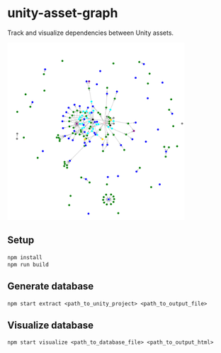 unity-asset-graph
==================

Track and visualize dependencies between Unity assets.

<img alt="demo.svg" src="demo.svg" style="width: 400px; height: 400px;"></img>

Setup
------

```
npm install
npm run build
```

Generate database
------------------

```
npm start extract <path_to_unity_project> <path_to_output_file>
```

Visualize database
-------------------

```
npm start visualize <path_to_database_file> <path_to_output_html>
```
